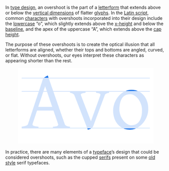 
In [type design](INSERT_URL), an overshoot is the part of a [letterform](INSERT_URL) that extends above or below the [vertical dimensions](INSERT_URL) of flatter [glyphs](INSERT_URL). In the [Latin script](INSERT_URL), common [characters](INSERT_URL) with overshoots incorporated into their design include the [lowercase](INSERT_URL) “o”, which slightly extends above the [x-height](INSERT_URL) and below the [baseline](INSERT_URL), and the apex of the uppercase “A”, which extends above the [cap height](INSERT_URL).

The purpose of these overshoots is to create the optical illusion that all letterforms are aligned, whether their tops and bottoms are angled, curved, or flat. Without overshoots, our eyes interpret these characters as appearing shorter than the rest.

<figure>

![The characters “A”, “v”, and “o”, set alongside horizontal lines to indicate cap height, x-height, and baseline, with the overshoots accentuated.](images/thumbnail.svg)

</figure>

In practice, there are many elements of a [typeface](INSERT_URL)’s design that could be considered overshoots, such as the cupped [serifs](INSERT_URL) present on some [old style](INSERT_URL) serif typefaces.
